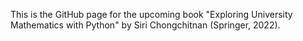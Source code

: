This is the GitHub page for the upcoming book "Exploring University Mathematics with Python" by Siri Chongchitnan (Springer, 2022).
